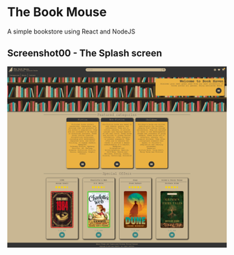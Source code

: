 # The Book Mouse
A simple bookstore using React and NodeJS

## Screenshot00 - The Splash screen
![Image 0](./server/images/the_book_mouse.png)